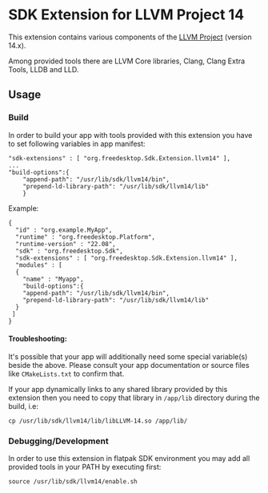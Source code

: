 # SDK Extension for LLVM Project 14

This extension contains various components of the [LLVM Project](https://llvm.org) (version 14.x).

Among provided tools there are LLVM Core libraries, Clang, Clang Extra Tools, LLDB and LLD.

## Usage

### Build

In order to build your app with tools provided with this extension you have to set following variables in app manifest:

```
"sdk-extensions" : [ "org.freedesktop.Sdk.Extension.llvm14" ],
...
"build-options":{
    "append-path": "/usr/lib/sdk/llvm14/bin",
    "prepend-ld-library-path": "/usr/lib/sdk/llvm14/lib"
    }
```
Example:
```
{
  "id" : "org.example.MyApp",
  "runtime" : "org.freedesktop.Platform",
  "runtime-version" : "22.08",
  "sdk" : "org.freedesktop.Sdk",
  "sdk-extensions" : [ "org.freedesktop.Sdk.Extension.llvm14" ],
  "modules" : [
  {
    "name" : "Myapp",
    "build-options":{
    "append-path": "/usr/lib/sdk/llvm14/bin",
    "prepend-ld-library-path": "/usr/lib/sdk/llvm14/lib"
  }
 ]
}
```

#### Troubleshooting:

It's possible that your app will additionally need some special variable(s) beside the above. Please consult your app documentation or source files like `CMakeLists.txt` to confirm that.

If your app dynamically links to any shared library provided by this extension then you need to copy that library in `/app/lib` directory during the build, i.e:
```
cp /usr/lib/sdk/llvm14/lib/libLLVM-14.so /app/lib/
```

### Debugging/Development

In order to use this extension in flatpak SDK environment you may add all provided tools in your PATH by executing first:
```
source /usr/lib/sdk/llvm14/enable.sh
```
